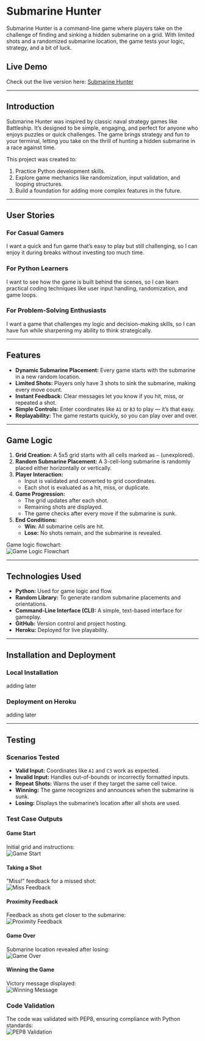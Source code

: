 # Submarine Hunter

Submarine Hunter is a command-line game where players take on the challenge of finding and sinking a hidden submarine on a grid. With limited shots and a randomized submarine location, the game tests your logic, strategy, and a bit of luck.

## Live Demo

Check out the live version here: [Submarine Hunter](https://project3-python-45d7a006b41f.herokuapp.com/)

---

## Introduction

Submarine Hunter was inspired by classic naval strategy games like Battleship. It’s designed to be simple, engaging, and perfect for anyone who enjoys puzzles or quick challenges. The game brings strategy and fun to your terminal, letting you take on the thrill of hunting a hidden submarine in a race against time.

This project was created to:
1. Practice Python development skills.
2. Explore game mechanics like randomization, input validation, and looping structures.
3. Build a foundation for adding more complex features in the future.

---

## User Stories

### For Casual Gamers  
I want a quick and fun game that’s easy to play but still challenging, so I can enjoy it during breaks without investing too much time.

### For Python Learners  
I want to see how the game is built behind the scenes, so I can learn practical coding techniques like user input handling, randomization, and game loops.

### For Problem-Solving Enthusiasts  
I want a game that challenges my logic and decision-making skills, so I can have fun while sharpening my ability to think strategically.

---

## Features

- **Dynamic Submarine Placement:** Every game starts with the submarine in a new random location.
- **Limited Shots:** Players only have 3 shots to sink the submarine, making every move count.
- **Instant Feedback:** Clear messages let you know if you hit, miss, or repeated a shot.
- **Simple Controls:** Enter coordinates like `A1` or `B3` to play — it’s that easy.
- **Replayability:** The game restarts quickly, so you can play over and over.

---

## Game Logic

1. **Grid Creation:** A 5x5 grid starts with all cells marked as `~` (unexplored).
2. **Random Submarine Placement:** A 3-cell-long submarine is randomly placed either horizontally or vertically.
3. **Player Interaction:**
   - Input is validated and converted to grid coordinates.
   - Each shot is evaluated as a hit, miss, or duplicate.
4. **Game Progression:**
   - The grid updates after each shot.
   - Remaining shots are displayed.
   - The game checks after every move if the submarine is sunk.
5. **End Conditions:**
   - **Win:** All submarine cells are hit.
   - **Lose:** No shots remain, and the submarine is revealed.

Game logic flowchart:  
![Game Logic Flowchart](assets/readmeassets/gamelogic.png)

---

## Technologies Used

- **Python:** Used for game logic and flow.
- **Random Library:** To generate random submarine placements and orientations.
- **Command-Line Interface (CLI):** A simple, text-based interface for gameplay.
- **GitHub:** Version control and project hosting.
- **Heroku:** Deployed for live playability.

---

## Installation and Deployment

### Local Installation
adding later

### Deployment on Heroku
adding later

---

## Testing

### Scenarios Tested
- **Valid Input:** Coordinates like `A1` and `C3` work as expected.
- **Invalid Input:** Handles out-of-bounds or incorrectly formatted inputs.
- **Repeat Shots:** Warns the user if they target the same cell twice.
- **Winning:** The game recognizes and announces when the submarine is sunk.
- **Losing:** Displays the submarine’s location after all shots are used.

### Test Case Outputs

#### Game Start
Initial grid and instructions:  
![Game Start](assets/readmeassets/Test1.png)

#### Taking a Shot
"Miss!" feedback for a missed shot:  
![Miss Feedback](assets/readmeassets/test2.png)

#### Proximity Feedback
Feedback as shots get closer to the submarine:  
![Proximity Feedback](assets/readmeassets/Test3.png)

#### Game Over
Submarine location revealed after losing:  
![Game Over](assets/readmeassets/test4.png)

#### Winning the Game
Victory message displayed:  
![Winning Message](assets/readmeassets/test5.png)

### Code Validation
The code was validated with PEP8, ensuring compliance with Python standards:  
![PEP8 Validation](assets/readmeassets/pep8validated.png)
